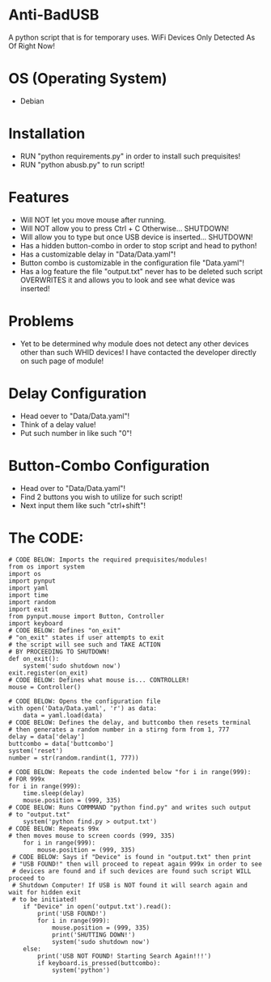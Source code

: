 # Anti-BadUSB
A python script that is for temporary uses. WiFi Devices Only Detected As Of Right Now!

# OS (Operating System)
* Debian

# Installation
* RUN "python requirements.py" in order to install such prequisites!
* RUN "python abusb.py" to run script!

# Features
* Will NOT let you move mouse after running.
* Will NOT allow you to press Ctrl + C Otherwise... SHUTDOWN!
* Will allow you to type but once USB device is inserted... SHUTDOWN!
* Has a hidden button-combo in order to stop script and head to python!
* Has a customizable delay in "Data/Data.yaml"!
* Button combo is customizable in the configuration file "Data.yaml"!
* Has a log feature the file "output.txt" never has to be deleted such script OVERWRITES it and allows you to look and see what device was inserted!

# Problems
* Yet to be determined why module does not detect any other devices other than such WHID devices! I have contacted the developer directly on such page of module!

# Delay Configuration
* Head oever to "Data/Data.yaml"!
* Think of a delay value!
* Put such number in like such "0"!

# Button-Combo Configuration
* Head over to "Data/Data.yaml"!
* Find 2 buttons you wish to utilize for such script!
* Next input them like such "ctrl+shift"!

# The CODE:
```
# CODE BELOW: Imports the required prequisites/modules!
from os import system
import os
import pynput
import yaml
import time
import random
import exit
from pynput.mouse import Button, Controller
import keyboard
# CODE BELOW: Defines "on_exit"
# "on_exit" states if user attempts to exit
# the script will see such and TAKE ACTION
# BY PROCEEDING TO SHUTDOWN!
def on_exit():
    system('sudo shutdown now')
exit.register(on_exit)
# CODE BELOW: Defines what mouse is... CONTROLLER!    
mouse = Controller()

# CODE BELOW: Opens the configuration file
with open('Data/Data.yaml', 'r') as data:
    data = yaml.load(data)
# CODE BELOW: Defines the delay, and buttcombo then resets terminal
# then generates a random number in a stirng form from 1, 777
delay = data['delay']
buttcombo = data['buttcombo']
system('reset')
number = str(random.randint(1, 777))

# CODE BELOW: Repeats the code indented below "for i in range(999):
# FOR 999x
for i in range(999):
    time.sleep(delay)
    mouse.position = (999, 335)
# CODE BELOW: Runs COMMMAND "python find.py" and writes such output
# to "output.txt"
    system('python find.py > output.txt')
# CODE BELOW: Repeats 99x
# then moves mouse to screen coords (999, 335)
    for i in range(999):
        mouse.position = (999, 335)
 # CODE BELOW: Says if "Device" is found in "output.txt" then print
 # "USB FOUND!" then will proceed to repeat again 999x in order to see
 # devices are found and if such devices are found such script WILL proceed to
 # Shutdown Computer! If USB is NOT found it will search again and wait for hidden exit
 # to be initiated!
    if "Device" in open('output.txt').read():
        print('USB FOUND!')
        for i in range(999):
            mouse.position = (999, 335)
            print('SHUTTING DOWN!')
            system('sudo shutdown now')                
    else:
        print('USB NOT FOUND! Starting Search Again!!!')
        if keyboard.is_pressed(buttcombo):
            system('python')
```
